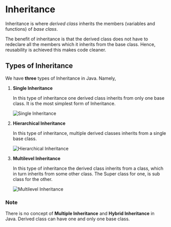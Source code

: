 # Inheritance

Inheritance is where *derived class* inherits the members (variables and functions) of *base class*.

The benefit of inheritance is that the derived class does not have to redeclare all the members which it inherits from the base class. Hence, reusability is achieved this makes code cleaner.

## Types of Inheritance

We have **three** types of Inheritance in Java. Namely,

1. **Single Inheritance**

	In this type of inheritance one derived class inherits from only one base class. It is the most simplest form of Inheritance.

	![_Single Inheritance_](http://gsrai.blog.com/wp-content/blogs.dir/00/07/75/97/7759739/files/inheritance-types/download-1.jpg)

2. **Hierarchical Inheritance**

	In this type of inheritance, multiple derived classes inherits from a single base class.

	![_Hierarchical Inheritance_](http://net-informations.com/faq/oops/img/hierarchical.png)

3. **Multilevel Inheritance**

	In this type of inheritance the derived class inherits from a class, which in turn inherits from some other class. The Super class for one, is sub class for the other.

	![_Multilevel Inheritance_](http://s3.amazonaws.com/readers/2010/02/27/multilevelinheritance_1.png)

### Note

There is no concept of **Multiple Inheritance** and **Hybrid Inheritance** in Java. Derived class can have one and only one base class.
